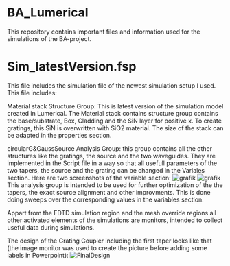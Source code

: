 # BA_Lumerical
This repository contains important files and information used for the simulations of the BA-project.

# Sim_latestVersion.fsp
This file includes the simulation file of the newest simulation setup I used. This file includes:

Material stack Structure Group:
This is latest version of the simulation model created in Lumerical.
The Material stack contains structure group contains the base/substrate, Box, Cladding and the SiN layer for positive x.
To create gratings, this SiN is overwritten with SiO2 material. The size of the stack can be adapted in the properties section.

circularG&GaussSource Analysis Group:
this group contains all the other structures like the gratings, the source and the two waveguides.
They are implemented in the Script file in a way so that all usefull parameters of the two tapers, the source and the grating can be changed in the Variales section.
Here are two screenshots of the variable section:
![grafik](https://github.com/TobsTha/BA_Lumerical/assets/116896852/f75ae407-0419-4cdb-bade-ac3940d09ce0)
![grafik](https://github.com/TobsTha/BA_Lumerical/assets/116896852/74258296-5d44-4a2a-9dd0-71a9f718db8c)
This analysis group is intended to be used for further optimization of the the tapers, the exact source alignment and other improvments. This is done doing sweeps over the corresponding values in the variables section.


Appart from the FDTD simulation region and the mesh override regions all other activated elements of the simulations are monitors, intended to collect useful data during simulations.

The design of the Grating Coupler including the first taper looks like that (the image monitor was used to create the picture before adding some labels in Powerpoint):
![FinalDesign](https://github.com/TobsTha/BA_Lumerical/assets/116896852/52963efd-1b9a-4966-a4d7-13864070ffe2)
